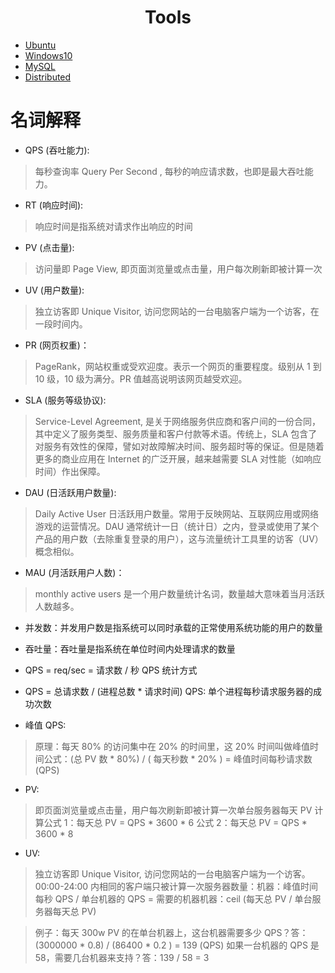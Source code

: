 <div align="center">

# Tools

</div>

 - [Ubuntu](ubuntu.md)
 - [Windows10](windows.md)
 - [MySQL](mysql.md)
 - [Distributed](distributed.md)



# 名词解释

- QPS (吞吐能力):

>每秒查询率 Query Per Second , 每秒的响应请求数，也即是最大吞吐能力。

- RT (响应时间):

> 响应时间是指系统对请求作出响应的时间

- PV (点击量):
> 访问量即 Page View, 即页面浏览量或点击量，用户每次刷新即被计算一次

- UV (用户数量):

> 独立访客即 Unique Visitor, 访问您网站的一台电脑客户端为一个访客，在一段时间内。

- PR (网页权重)：

> PageRank，网站权重或受欢迎度。表示一个网页的重要程度。级别从 1 到 10 级，10 级为满分。PR 值越高说明该网页越受欢迎。

- SLA (服务等级协议):
> Service-Level Agreement, 是关于网络服务供应商和客户间的一份合同，其中定义了服务类型、服务质量和客户付款等术语。传统上，SLA 包含了对服务有效性的保障，譬如对故障解决时间、服务超时等的保证。但是随着更多的商业应用在 Internet 的广泛开展，越来越需要 SLA 对性能（如响应时间）作出保障。

- DAU (日活跃用户数量):

> Daily Active User 日活跃用户数量。常用于反映网站、互联网应用或网络游戏的运营情况。DAU 通常统计一日（统计日）之内，登录或使用了某个产品的用户数（去除重复登录的用户），这与流量统计工具里的访客（UV）概念相似。

- MAU (月活跃用户人数)：

> monthly active users 是一个用户数量统计名词，数量越大意味着当月活跃人数越多。

- 并发数：并发用户数是指系统可以同时承载的正常使用系统功能的用户的数量
- 吞吐量：吞吐量是指系统在单位时间内处理请求的数量
- QPS = req/sec = 请求数 / 秒 QPS 统计方式
- QPS = 总请求数 / (进程总数 * 请求时间) QPS: 单个进程每秒请求服务器的成功次数

- 峰值 QPS:

> 原理：每天 80% 的访问集中在 20% 的时间里，这 20% 时间叫做峰值时间公式：(总 PV 数 * 80%) / ( 每天秒数 * 20% ) = 峰值时间每秒请求数 (QPS)

- PV:

> 即页面浏览量或点击量，用户每次刷新即被计算一次单台服务器每天 PV 计算公式 1：每天总 PV = QPS * 3600 * 6 公式 2：每天总 PV = QPS * 3600 * 8

- UV:

> 独立访客即 Unique Visitor, 访问您网站的一台电脑客户端为一个访客。00:00-24:00 内相同的客户端只被计算一次服务器数量：机器：峰值时间每秒 QPS / 单台机器的 QPS = 需要的机器机器：ceil (每天总 PV / 单台服务器每天总 PV)

> 例子：每天 300w PV 的在单台机器上，这台机器需要多少 QPS？答：(3000000 * 0.8) / (86400 * 0.2 ) = 139 (QPS) 如果一台机器的 QPS 是 58，需要几台机器来支持？答：139 / 58 = 3

